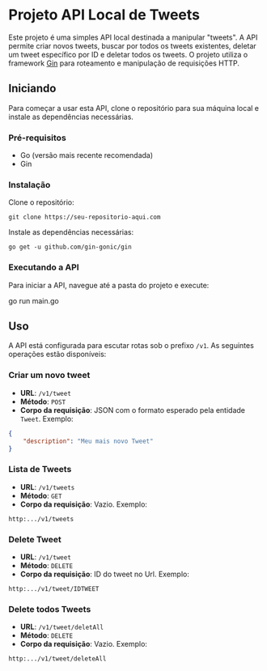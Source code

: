 # Projeto API Local de Tweets

Este projeto é uma simples API local destinada a manipular "tweets". A API permite criar novos tweets, buscar por todos os tweets existentes, deletar um tweet específico por ID e deletar todos os tweets. O projeto utiliza o framework [Gin](https://github.com/gin-gonic/gin) para roteamento e manipulação de requisições HTTP.

## Iniciando

Para começar a usar esta API, clone o repositório para sua máquina local e instale as dependências necessárias.

### Pré-requisitos

- Go (versão mais recente recomendada)
- Gin

### Instalação

Clone o repositório:

```git clone https://seu-repositorio-aqui.com```


Instale as dependências necessárias:

```go get -u github.com/gin-gonic/gin```


### Executando a API

Para iniciar a API, navegue até a pasta do projeto e execute:

go run main.go

## Uso

A API está configurada para escutar rotas sob o prefixo `/v1`. As seguintes operações estão disponíveis:

### Criar um novo tweet

- **URL**: `/v1/tweet`
- **Método**: `POST`
- **Corpo da requisição**: JSON com o formato esperado pela entidade `Tweet`. Exemplo:

```json
{
    "description": "Meu mais novo Tweet"
}
```

### Lista de Tweets

- **URL**: `/v1/tweets`
- **Método**: `GET`
- **Corpo da requisição**: Vazio. Exemplo:

```
http:.../v1/tweets
```

### Delete Tweet

- **URL**: `/v1/tweet`
- **Método**: `DELETE`
- **Corpo da requisição**: ID do tweet no Url. Exemplo:

```
http:.../v1/tweet/IDTWEET
```

### Delete todos Tweets

- **URL**: `/v1/tweet/deletAll`
- **Método**: `DELETE`
- **Corpo da requisição**: Vazio. Exemplo:

```
http:.../v1/tweet/deleteAll
```



